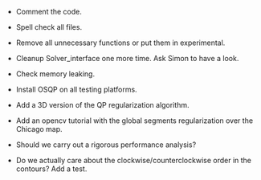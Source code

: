 * Comment the code.
* Spell check all files.
* Remove all unnecessary functions or put them in experimental.
* Cleanup Solver_interface one more time. Ask Simon to have a look.
* Check memory leaking.

* Install OSQP on all testing platforms.
* Add a 3D version of the QP regularization algorithm.
* Add an opencv tutorial with the global segments regularization over the Chicago map.
* Should we carry out a rigorous performance analysis?
* Do we actually care about the clockwise/counterclockwise order in the contours? Add a test.
